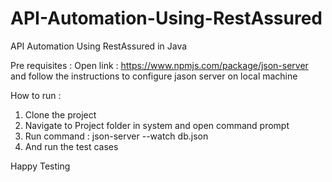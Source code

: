 # API-Automation-Using-RestAssured
API Automation Using RestAssured in Java 


Pre requisites : 
Open link : https://www.npmjs.com/package/json-server and follow the instructions to configure jason server on local machine

How to run : 

1. Clone the project
2. Navigate to Project folder in system and open command prompt
3. Run command : json-server --watch db.json
4. And run the test cases



Happy Testing
